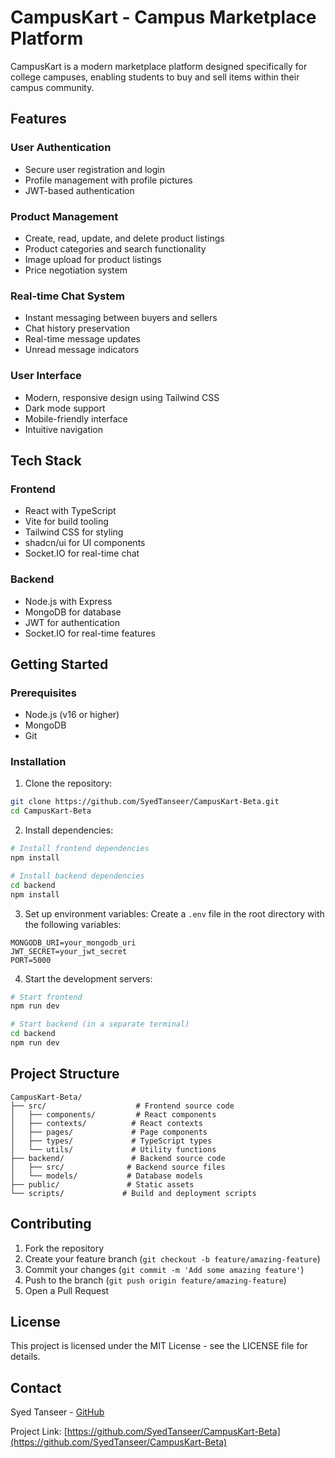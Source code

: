 # CampusKart - Campus Marketplace Platform

CampusKart is a modern marketplace platform designed specifically for college campuses, enabling students to buy and sell items within their campus community.

## Features

### User Authentication
- Secure user registration and login
- Profile management with profile pictures
- JWT-based authentication

### Product Management
- Create, read, update, and delete product listings
- Product categories and search functionality
- Image upload for product listings
- Price negotiation system

### Real-time Chat System
- Instant messaging between buyers and sellers
- Chat history preservation
- Real-time message updates
- Unread message indicators

### User Interface
- Modern, responsive design using Tailwind CSS
- Dark mode support
- Mobile-friendly interface
- Intuitive navigation

## Tech Stack

### Frontend
- React with TypeScript
- Vite for build tooling
- Tailwind CSS for styling
- shadcn/ui for UI components
- Socket.IO for real-time chat

### Backend
- Node.js with Express
- MongoDB for database
- JWT for authentication
- Socket.IO for real-time features

## Getting Started

### Prerequisites
- Node.js (v16 or higher)
- MongoDB
- Git

### Installation

1. Clone the repository:
```bash
git clone https://github.com/SyedTanseer/CampusKart-Beta.git
cd CampusKart-Beta
```

2. Install dependencies:
```bash
# Install frontend dependencies
npm install

# Install backend dependencies
cd backend
npm install
```

3. Set up environment variables:
Create a `.env` file in the root directory with the following variables:
```
MONGODB_URI=your_mongodb_uri
JWT_SECRET=your_jwt_secret
PORT=5000
```

4. Start the development servers:
```bash
# Start frontend
npm run dev

# Start backend (in a separate terminal)
cd backend
npm run dev
```

## Project Structure

```
CampusKart-Beta/
├── src/                    # Frontend source code
│   ├── components/         # React components
│   ├── contexts/          # React contexts
│   ├── pages/             # Page components
│   ├── types/             # TypeScript types
│   └── utils/             # Utility functions
├── backend/               # Backend source code
│   ├── src/              # Backend source files
│   └── models/           # Database models
├── public/               # Static assets
└── scripts/             # Build and deployment scripts
```

## Contributing

1. Fork the repository
2. Create your feature branch (`git checkout -b feature/amazing-feature`)
3. Commit your changes (`git commit -m 'Add some amazing feature'`)
4. Push to the branch (`git push origin feature/amazing-feature`)
5. Open a Pull Request

## License

This project is licensed under the MIT License - see the LICENSE file for details.

## Contact

Syed Tanseer - [GitHub](https://github.com/SyedTanseer)

Project Link: [https://github.com/SyedTanseer/CampusKart-Beta](https://github.com/SyedTanseer/CampusKart-Beta)
